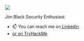 <img src="https://tryhackme-badges.s3.amazonaws.com/islasec.png">

Jim Black
Security Enthusiast
- 📫 You can reach me on<a href=https://www.linkedin.com/in/the-jim-black/> Linkedin
- or on <a href=https://tryhackme.com/p/islasec> TryHackMe
<!---

--->
